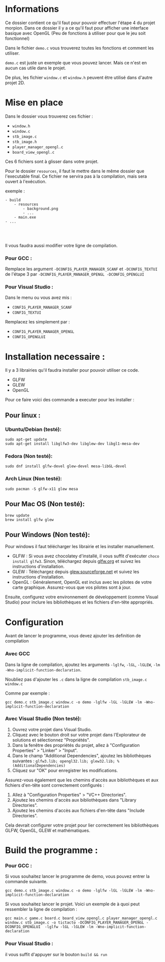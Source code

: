 # Informations
Ce dossier contient ce qu'il faut pour pouvoir effectuer l'étape 4 du projet morpion. Dans ce dossier il y a ce qu'il faut pour afficher une interface basique avec OpenGL (Peu de fonctions à utiliser pour que le jeu soit fonctionnel)

Dans le fichier `demo.c` vous trouverez toutes les fonctions et comment les utiliser.

`demo.c` est juste un exemple que vous pouvez lancer. Mais ce n'est en aucun cas utile dans le projet.

De plus, les fichier `window.c` et `window.h` peuvent être utilisé dans d'autre projet 2D.

# Mise en place

Dans le dossier vous trouverez ces fichier :
- `window.h`
- `window.c`
- `stb_image.c`
- `stb_image.h`
- `player_manager_opengl.c`
- `board_view_opengl.c`

Ces 6 fichiers sont à glisser dans votre projet.

Pour le dossier `resources`, il faut le mettre dans le même dossier que l'executable final. Ce fichier ne servira pas à la compilation, mais sera ouvert à l'exécution.

exemple : 

```
- build
    - resources
        - background.png
        - ...
    - main.exe
- ...
```

<br><br>

Il vous faudra aussi modifier votre ligne de compilation.

### Pour GCC : 

Remplace les argument `-DCONFIG_PLAYER_MANAGER_SCANF` et `-DCONFIG_TEXTUI` de l'étape 3 par `-DCONFIG_PLAYER_MANAGER_OPENGL -DCONFIG_OPENGLUI`

### Pour Visual Studio : 

Dans le menu ou vous avez mis :
- `CONFIG_PLAYER_MANAGER_SCANF`
- `CONFIG_TEXTUI`

Remplacez les simplement par :
- `CONFIG_PLAYER_MANAGER_OPENGL`
- `CONFIG_OPENGLUI`

# Installation necessaire :

Il y a 3 librairies qu'il faudra installer pour pouvoir utiliser ce code.

- GLFW
- GLEW
- OpenGL

Pour ce faire voici des commande a executer pour les installer :

## Pour linux : 

### Ubuntu/Debian (testé):

```
sudo apt-get update
sudo apt-get install libglfw3-dev libglew-dev libgl1-mesa-dev
```

### Fedora (Non testé):
```
sudo dnf install glfw-devel glew-devel mesa-libGL-devel
```

### Arch Linux (Non testé):
```
sudo pacman -S glfw-x11 glew mesa
```

## Pour Mac OS (Non testé):
```
brew update
brew install glfw glew
```


## Pour Windows (Non testé): 
Pour windows il faut télécharger les librairie et les installer manuellement.

- GLFW : Si vous avez chocolatey d'installé, il vous suffit d'exécuter `choco install glfw3`. Sinon, téléchargez depuis [glfw.org](https://www.glfw.org/download.html) et suivez les instructions d'installation.
- GLEW : Téléchargez depuis [glew.sourceforge.net](https://glew.sourceforge.net/) et suivez les instructions d'installation.
- OpenGL : Généralement, OpenGL est inclus avec les pilotes de votre carte graphique. Assurez-vous que vos pilotes sont à jour.

Ensuite, configurez votre environnement de développement (comme Visual Studio) pour inclure les bibliothèques et les fichiers d'en-tête appropriés.

# Configuration

Avant de lancer le programme, vous devez ajouter les definition de compilation

### Avec GCC

Dans la ligne de compilation, ajoutez les arguments `-lglfw`, `-lGL`, `-lGLEW`, `-lm -Wno-implicit-function-declaration`.

Noubliez pas d'ajouter les `.c` dans la ligne de compilation `stb_image.c window.c`

Comme par exemple : 
```
gcc demo.c stb_image.c window.c -o demo -lglfw -lGL -lGLEW -lm -Wno-implicit-function-declaration
```

### Avec Visual Studio (Non testé):

1. Ouvrez votre projet dans Visual Studio.
2. Cliquez avec le bouton droit sur votre projet dans l'Explorateur de solutions et sélectionnez "Propriétés".
3. Dans la fenêtre des propriétés du projet, allez à "Configuration Properties" > "Linker" > "Input".
4. Dans le champ "Additional Dependencies", ajoutez les bibliothèques suivantes : ```glfw3.lib; opengl32.lib; glew32.lib; %(AdditionalDependencies)```
5. Cliquez sur "OK" pour enregistrer les modifications.

Assurez-vous également que les chemins d'accès aux bibliothèques et aux fichiers d'en-tête sont correctement configurés :

1. Allez à "Configuration Properties" > "VC++ Directories".
2. Ajoutez les chemins d'accès aux bibliothèques dans "Library Directories".
3. Ajoutez les chemins d'accès aux fichiers d'en-tête dans "Include Directories".


Cela devrait configurer votre projet pour lier correctement les bibliothèques GLFW, OpenGL, GLEW et mathématiques.



# Build the programme :

### Pour GCC : 

Si vous souhaitez lancer le programme de demo, vous pouvez entrer la commande suivante.

```
gcc demo.c stb_image.c window.c -o demo -lglfw -lGL -lGLEW -lm -Wno-implicit-function-declaration
```

Si vous souhaitez lancer le projet. Voici un exemple de à quoi peut ressembler la ligne de compilation : 

```
gcc main.c game.c board.c board_view_opengl.c player_manager_opengl.c window.c stb_image.c -o tictacto -DCONFIG_PLAYER_MANAGER_OPENGL -DCONFIG_OPENGLUI  -lglfw -lGL -lGLEW -lm -Wno-implicit-function-declaration
```

### Pour Visual Studio :

il vous suffit d'appuyer sur le bouton `build && run`
